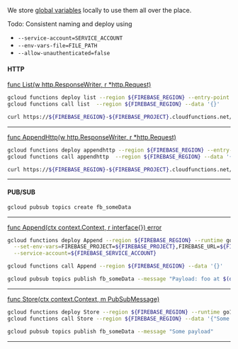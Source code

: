 We store [global variables](../ENV.md) locally to use them all over the place.


Todo: Consistent naming and deploy using 
- `--service-account=SERVICE_ACCOUNT` 
- `--env-vars-file=FILE_PATH`
- `--allow-unauthenticated=false`

#### HTTP


[func List(w http.ResponseWriter, r *http.Request)](./http_query.go)


```bash
gcloud functions deploy list --region ${FIREBASE_REGION} --entry-point List --runtime go111 --trigger-http
gcloud functions call list  --region ${FIREBASE_REGION} --data '{}'

curl https://${FIREBASE_REGION}-${FIREBASE_PROJECT}.cloudfunctions.net/list
```
---

[func AppendHttp(w http.ResponseWriter, r *http.Request)](./http_append.go)

```bash
gcloud functions deploy appendhttp --region ${FIREBASE_REGION} --entry-point AppendHttp --runtime go111 --trigger-http
gcloud functions call appendhttp  --region ${FIREBASE_REGION} --data '{}'

curl https://${FIREBASE_REGION}-${FIREBASE_PROJECT}.cloudfunctions.net/appendhttp
```
---

#### PUB/SUB

```bash
gcloud pubsub topics create fb_someData
```
---
[func Append(ctx context.Context, r interface{}) error](./pubsub_append.go)

```bash
gcloud functions deploy Append --region ${FIREBASE_REGION} --runtime go111 --trigger-topic=fb_someData \
  --set-env-vars=FIREBASE_PROJECT=${FIREBASE_PROJECT},FIREBASE_URL=${FIREBASE_URL} \
  --service-account=${FIREBASE_SERVICE_ACCOUNT}

gcloud functions call Append --region ${FIREBASE_REGION} --data '{}'

gcloud pubsub topics publish fb_someData --message "Payload: foo at $(date)"
```
---

[func Store(ctx context.Context, m PubSubMessage)](./pubsub_store.go)

```bash
gcloud functions deploy Store --region ${FIREBASE_REGION} --runtime go111 --trigger-topic=fb_someData
gcloud functions call Store --region ${FIREBASE_REGION} --data '{"Some payload"}'

gcloud pubsub topics publish fb_someData --message "Some payload"
```
---
